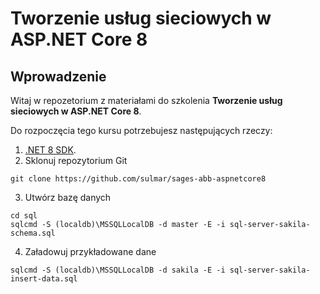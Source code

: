 # Tworzenie usług sieciowych w ASP.NET Core 8

## Wprowadzenie

Witaj w repozetorium z materiałami do szkolenia **Tworzenie usług sieciowych w ASP.NET Core 8**.

Do rozpoczęcia tego kursu potrzebujesz następujących rzeczy:

1. [.NET 8 SDK](https://dotnet.microsoft.com/en-us/download/dotnet/8.0).
2. Sklonuj repozytorium Git
```
git clone https://github.com/sulmar/sages-abb-aspnetcore8
```
3. Utwórz bazę danych
```
cd sql
sqlcmd -S (localdb)\MSSQLLocalDB -d master -E -i sql-server-sakila-schema.sql
```
4. Załadowuj przykładowane dane
```
sqlcmd -S (localdb)\MSSQLLocalDB -d sakila -E -i sql-server-sakila-insert-data.sql
```